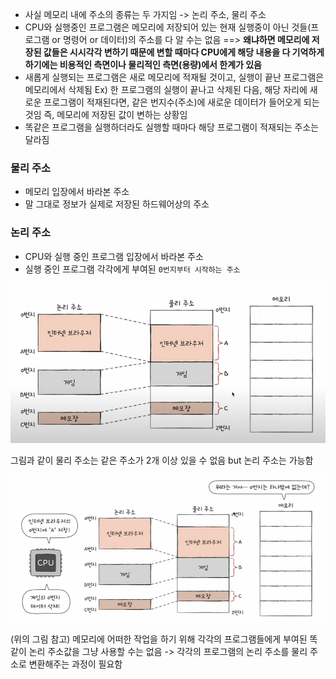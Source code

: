 - 사실 메모리 내에 주소의 종류는 두 가지임 -> 논리 주소, 물리 주소
- CPU와 실행중인 프로그램은 메모리에 저장되어 있는 현재 실행중이 아닌 것들(프로그램 or 명령어 or 데이터)의 주소를 다 알 수는 없음
==> **왜냐하면 메모리에 저장된 값들은 시시각각 변하기 때문에 변할 때마다 CPU에게 해당 내용을 다 기억하게 하기에는 비용적인 측면이나 물리적인 측면(용량)에서 한계가 있음**
- 새롭게 실행되는 프로그램은 새로 메모리에 적재될 것이고, 실행이 끝난 프로그램은 메모리에서 삭제됨
	Ex) 한 프로그램의 실행이 끝나고 삭제된 다음, 해당 자리에 새로운 프로그램이 적재된다면, 같은 번지수(주소)에 새로운 데이터가 들어오게 되는 것임 즉, 메모리에 저장된 값이 변하는 상황임	
- 똑같은 프로그램을 실행하더라도 실행할 때마다 해당 프로그램이 적재되는 주소는 달라짐

### 물리 주소
- 메모리 입장에서 바라본 주소
- 말 그대로 정보가 실제로 저장된 하드웨어상의 주소

### 논리 주소
- CPU와 실행 중인 프로그램 입장에서 바라본 주소
- 실행 중인 프로그램 각각에게 부여된 `0번지부터 시작하는 주소`


![](../../README_resources/Pasted%20image%2020240304214742.png)

그림과 같이 물리 주소는 같은 주소가 2개 이상 있을 수 없음 but 논리 주소는 가능함

![](../../README_resources/Pasted%20image%2020240304223033.png)

(위의 그림 참고) 메모리에 어떠한 작업을 하기 위해 각각의 프로그램들에게 부여된 똑같이 논리 주소값을 그냥 사용할 수는 없음 -> 각각의 프로그램의 논리 주소를 물리 주소로 변환해주는 과정이 필요함




